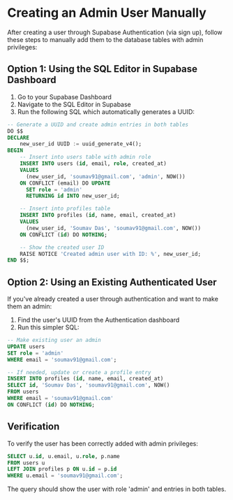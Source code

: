 
# Creating an Admin User Manually

After creating a user through Supabase Authentication (via sign up), follow these steps to manually add them to the database tables with admin privileges:

## Option 1: Using the SQL Editor in Supabase Dashboard

1. Go to your Supabase Dashboard
2. Navigate to the SQL Editor in Supabase
3. Run the following SQL which automatically generates a UUID:

```sql
-- Generate a UUID and create admin entries in both tables
DO $$ 
DECLARE
    new_user_id UUID := uuid_generate_v4();
BEGIN
    -- Insert into users table with admin role
    INSERT INTO users (id, email, role, created_at)
    VALUES 
      (new_user_id, 'soumav91@gmail.com', 'admin', NOW())
    ON CONFLICT (email) DO UPDATE 
      SET role = 'admin'
      RETURNING id INTO new_user_id;

    -- Insert into profiles table
    INSERT INTO profiles (id, name, email, created_at)
    VALUES 
      (new_user_id, 'Soumav Das', 'soumav91@gmail.com', NOW())
    ON CONFLICT (id) DO NOTHING;

    -- Show the created user ID
    RAISE NOTICE 'Created admin user with ID: %', new_user_id;
END $$;
```

## Option 2: Using an Existing Authenticated User

If you've already created a user through authentication and want to make them an admin:

1. Find the user's UUID from the Authentication dashboard
2. Run this simpler SQL:

```sql
-- Make existing user an admin
UPDATE users
SET role = 'admin'
WHERE email = 'soumav91@gmail.com';

-- If needed, update or create a profile entry
INSERT INTO profiles (id, name, email, created_at)
SELECT id, 'Soumav Das', 'soumav91@gmail.com', NOW()
FROM users
WHERE email = 'soumav91@gmail.com'
ON CONFLICT (id) DO NOTHING;
```

## Verification

To verify the user has been correctly added with admin privileges:

```sql
SELECT u.id, u.email, u.role, p.name
FROM users u 
LEFT JOIN profiles p ON u.id = p.id
WHERE u.email = 'soumav91@gmail.com';
```

The query should show the user with role 'admin' and entries in both tables.
